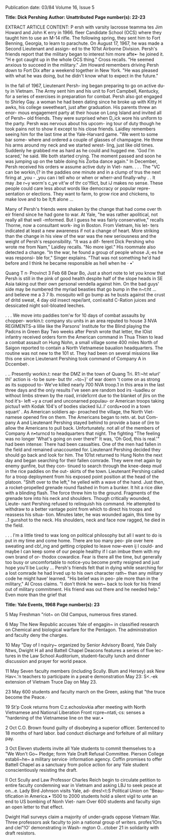 Publication date: 03/84
Volume 16, Issue 5

**Title: Dick Pershing**
**Author: Unattributed**
**Page number(s): 22-23**

EXTRACT ARTICLE CONTENT:
P ersh with varsity lacrosse teamma tes Jim Howard and John K erry in 1966. 
fleer Candidate School (OCS) where 
they taught him to use an M-14 rifle. 
The following spring, they sent him to 
Fort Benning, Georgia, to learn to 
parachute. On August 17, 1967, he was 
made a Second Lieutenant and assign-
ed to the 101st Airborne Division. 
Persh's 
friends 
report 
that 
the 
military began to interest him more 
afte•· he joined it. "H e got caught up in 
the whole OCS thing." Cross recalls. 
"He seemed anxious to succeed in the 
military." 
Jim Howard remembers 
driving Persh down to Fort Dix after a 
weekend together in New York. "He 
was pleased with what he was doing, 
but he didn't know what to expect in the 
future." 

In the fall of 1967, Lieutenant Persh-
ing began preparing to go on active du-
ty in Vietnam. The Army sent him and 
his unit to Fort Campbell, Kentucky, 
for a series of exercises in preparation 
for combat. Persh also got engaged to 
Shirley Gay. a woman he had been 
dating since he broke up with Kitty 
H awks, his college sweetheart, just after 
graduation. His parents threw an enor-
mous engagement party at their house 
on Long Island and invited all of Persh~ 
old friends. They were surprised when 
D_ick wore his uniform to the party. 
Persh was nervous about his upcom-
ing tour of duty though he took pains 
not to show it except to his close 
friends. Laidley remembers seeing him 
for the last time at the Yale-Harvard 
game. "We went to some bar some-
where and ordered a couple of glasses 
of champagne. He threw his arms 
around my neck and we started wrest-
ling, just like old times. Suddenly he 
grabbed me as hard as he could and 
hugged me. 'God I'm scared,' he said. 
We both started crying. The moment 
passed and soon he was jumping up on 
the table doing his Zorba dance again." 
In December, Persh received his 
orders w assume active duty in Viet-
nam. 
. . . The "VC can be workin,{? in the paddies 
one minute and in a clump of trus the next 
firing at _you - _you can i tell who or when or 
wherr-and finally-why . . 
It may .be 
r~y worm's c_ye vit'w of thr co'!flict, but iJ 
makes no sense. These people could care less 
about words like democracy or popular repre-
sentation or elections. They want to farm, to 
grow rice and chickens, to make love and to be 
lt;ft alone ... 

Many of Persh's friends were shaken 
by the change that had come over th eir 
friend since he had gone to war. At 
Yale, "he was rather apolitical, not 
really all that well -mformed. But I 
guess he was fairly conservative," 
recalls Thorne, now a consultant work-
ing in Boston. From Vietnam, his let-
ters indicated at least a new awareness 
if not a change of heart. More striking 
than the change in his view of the war 
was the new seriousness and the weight 
of Persh's responsibility. "It was a dif-
ferent Dick Pershing who wrote me 
from Nam," Laidley recalls. "No more 
igel." His roommate also detected a 
change. "In the war, he found a group 
of people whose Ji,·es he was responsi-
ble for," Singer explains. "That was not 
something he'd had before and I think 
he became responsible as hell when he 
· •' 


Quang T n· Provinct 
3 Feb 68 
Dear Bo, 
Just a short note to let you know that Persh 
is still in the pink of good health despite half 
of the slope heads in SE Asia taking out their 
own personal vendella against him. On the 
bad guys' side may be numbered the myriad 
beasties that go bump in the n~t:ht ... and 
believe me a 3 7 lb. mosquito will go bump as 
he busts against the crust of dritd sweat, 4 
day old insect repe/lant, conl:ealtd C-Ration 
juices and dessicated night 
soil-bloated 
leeches. 

. . . We move into paddies tom'w for 10 
days of combat assaults by chopper- workin.t: 
company stu units in an area reputed to 
house 3 NVA REGIMENTS-a lillie like 
the Parsons' Institute for the Blind playing 
the Padcns in Green Bay 
Two weeks after Persh wrote that 
letter, the IOist infantry received 
orders form the American command in 
Thua Thien to lead a combat assault 
on Hung Nohn, a small village some 
400 miles North of Saigon reported to 
contain a North Vietnamese baualion 
headquarters. The routine was not 
new to the 101 st. They had been on 
several missions like this one since 
Lieutenant Pershing took command of 
Company A in Dccembet·. 

. .. Presently workin.t: near the DMZ in the 
town of Quang Tri. R1:~ht wlurl' thl' action 
is -to be sure- but thr .~to~}' of war doern 't 
come on as strong as its suppoud to- We've 
killed nearly 700 NVA troop.1 in this area in 
the last three days and the on(y results I've 
seen are random bod irs -luadleu or without 
limbs strewn by the road, irride1crnt due to 
the blanket of jlirs on the hod it's- left ~y a 
cruel 
and unconarned populau- or 
American troops taking pictuu1 with Kodak 
104's of bodies slacked liJ..l' cordu•ood in a 
town squart' . 
As 
American 
soldiers 
ap-
proached the village, the North Viet-
namese opened fire on them. The 
Americans began to retn.·at. but Com-
pany A and 
Lieutenant 
Pershing 
stayed behind to provide a base of (ire 
to allow the Americans to pull back. 
Unfortunately. 
not 
all of the 
members of Company A n•turncd to 
headquarters that night. The fighting 
"The feeling was no longer 'What's going 
on over there?' It was, 'Oh God, this is 
real.'" 
had been intense: There had been 
casualties. One of the men had fallen 
in the field and remained unaccounted 
for. Lieutenant Pershing decided they 
should go back and look for him. 
The 101st returned to Hung Nohn 
the next day and began searching for 
their fallen comrade. They were met 
again by enemy gunfire, but they con-
tinued to search through the knee-deep 
mud in the rice paddies on the out-
skirts of the town. Lieutenant Pershing 
called for a troop deployment from his 
exposed point position at the head of 
the platoon. "Shift over to the left," he 
yelled with a wave of the hand. Just 
then, a rocket-propelled grenade round 
flashed in from a bunker. It hit a rice 
dike with a blinding flash. The force 
threw him to the ground. Fragments of 
the grenade tore into his neck and 
shoulders. 
Though critically wounded, Lieute-
nant Pershing refused to relinquish his 
command. He attempted to withdraw 
to a better vantage point from which to 
direct his troops and reassess his situa-
tion. Minutes later, he was wounded 
again, this time by ..1 gunshot to the 
neck. His shoulders, neck and face 
now ragged, he died in the field. 

. . . I'm a little tired to wax long on political 
philosophy but all I want to do is put in my 
time and come home. There are too many peo-
ple over here sweating and cb!_ing and getting 
crippled to leave now-even ij I could- and 
maybe I can keep some of our people healthy if 
I can imbue them with my own brand of or-
thodox cowardice. Fear is there all the time, 
but generally too busy or uncomfortable to 
notice-you become pretty resigned and just 
hope you'll be Lucky ... 
Persh's friends felt that in dying 
while searching for a lost comrade he 
had lrved up to his own character 
rath~ than any military code he might 
have' learned. "His belief was in peo-
ple more than in the military," AI 
Cross claims. "I don't think he wen~ 
back to look for his friend out of 
military commitment. His friend was 
out there and he needed help." 
Even more than the grief that 


**Title: Yale Events, 1968**
**Page number(s): 23**

5 May 
Freshman "riot~ on Old Campus, 
numerous fires staned. 

6 May 
The New Republic accuses Yale of 
engagin~ in classified research on 
Chemical and biological warfare for 
the Pentagon. The administration 
and faculty deny the charges. 

10 May 
"Day of I nquiry~ organized by Senior 
Advisory Board, Yale Daily Ntws, 
Dwight 
H all and Battell Chapel 
Deacons features a series of five lec-
tures in the Law School Auditorium, 
student-faculty lunch and dinner 
discussion and prayer for world 
peace. 

11 May 
Seven faculty members (including 
Scully. Blum and Hersey) ask New 
Hav<.'n teachers to participate in a 
peat·e demonstration May 23: S<.-ek 
extension of Vietnam Truce Day on 
May 23. 

23 May 
600 students and faculty march on 
the Green, asking that "the truce 
become the Peace.· 

19 St'p 
Cook returns from C:z.echoslovkia 
after meeting with North Vietnamese 
and 
National 
Liberation 
Front 
rcpre~ntati,·cs: senses a "hardening 
of the Vietnamese line on the war.• 

2 Oct 
C.O. 
Brown found 
guilty of 
disobeying a 
superior 
officer. 
Sentenced to 18 months of hard 
labor. bad conduct discharge and 
forfeiture of all military pay. 

3 Oct 
Eleven students invite all 
Yale 
students to commit themselves to a 
"We Won't Go~ Pledge; form Yale 
Draft Refusal Committee. 
Pierson College establi~he~ a military 
service· information agency. Coffin 
promises to offer Battell Chapel as a 
sanctuary from police action for any 
Yale student conscientiously resisting 
the draft. 

II Oct 
Scully and Law Professor Charles 
Reich begin to circulate petition to 
entire faculty condemning war in 
Vietnam and asking LBJ to seek 
peace at on...e. 
Lady Bird Johnson visits Yale, ad-
dres!<t:S Political Union on "Beau-
tification in America.• 1500 to 2000 
students hold a silent vigil to unte an 
end to US bombing of Nonh Viet-
nam Over 600 students and faculty 
sign an open letter to that effect. 

Dwight Hall surveys claim a majority 
of under-grads oppose Vietnam War. 
Three professors ask faculty to join a 
national group of writers. profes'IOrs 
and clei"!O' demonstrating in Wash-
mgton O...ctober 21 in solidarity with 
draft resistors.